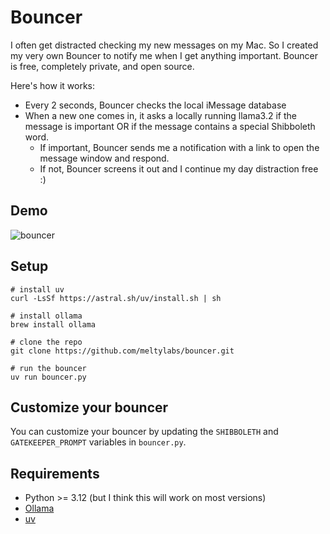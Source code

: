 # Bouncer

I often get distracted checking my new messages on my Mac. So I created my very own Bouncer to notify me when I get anything important. Bouncer is free, completely private, and open source.

Here's how it works:
- Every 2 seconds, Bouncer checks the local iMessage database
- When a new one comes in, it asks a locally running llama3.2 if the message is important OR if the message contains a special Shibboleth word.
  - If important, Bouncer sends me a notification with a link to open the message window and respond.
  - If not, Bouncer screens it out and I continue my day distraction free :)

## Demo
![bouncer](https://github.com/user-attachments/assets/b1f240d5-1a1d-412f-9fac-b88efb962b10)


## Setup

```
# install uv
curl -LsSf https://astral.sh/uv/install.sh | sh

# install ollama
brew install ollama

# clone the repo
git clone https://github.com/meltylabs/bouncer.git

# run the bouncer
uv run bouncer.py
```

## Customize your bouncer

You can customize your bouncer by updating the `SHIBBOLETH` and `GATEKEEPER_PROMPT` variables in `bouncer.py`.

## Requirements

- Python >= 3.12 (but I think this will work on most versions)
- [Ollama](https://ollama.ai/)
- [uv](https://docs.astral.sh/uv/)
